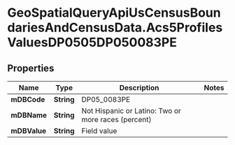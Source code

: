 # GeoSpatialQueryApiUsCensusBoundariesAndCensusData.Acs5ProfilesValuesDP0505DP050083PE

## Properties

Name | Type | Description | Notes
------------ | ------------- | ------------- | -------------
**mDBCode** | **String** | DP05_0083PE | 
**mDBName** | **String** | Not Hispanic or Latino: Two or more races (percent) | 
**mDBValue** | **String** | Field value | 


